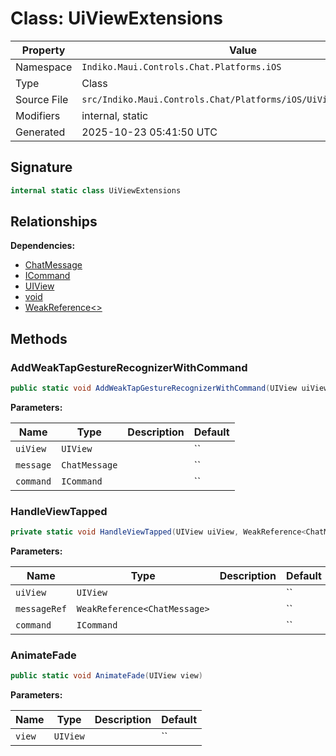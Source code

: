 # Class: UiViewExtensions

| Property | Value |
|----------|-------|
| Namespace | `Indiko.Maui.Controls.Chat.Platforms.iOS` |
| Type | Class |
| Source File | `src/Indiko.Maui.Controls.Chat/Platforms/iOS/UiViewExtensions.cs` |
| Modifiers | internal, static |
| Generated | 2025-10-23 05:41:50 UTC |

## Signature

```csharp
internal static class UiViewExtensions
```

## Relationships

**Dependencies:**
- [ChatMessage](ChatMessage.md)
- [ICommand](ICommand.md)
- [UIView](UIView.md)
- [void](void.md)
- [WeakReference<>](WeakReference__.md)

## Methods

### AddWeakTapGestureRecognizerWithCommand

```csharp
public static void AddWeakTapGestureRecognizerWithCommand(UIView uiView, ChatMessage message, ICommand command)
```

**Parameters:**

| Name | Type | Description | Default |
|------|------|-------------|---------|
| `uiView` | `UIView` |  | `` |
| `message` | `ChatMessage` |  | `` |
| `command` | `ICommand` |  | `` |

### HandleViewTapped

```csharp
private static void HandleViewTapped(UIView uiView, WeakReference<ChatMessage> messageRef, ICommand command)
```

**Parameters:**

| Name | Type | Description | Default |
|------|------|-------------|---------|
| `uiView` | `UIView` |  | `` |
| `messageRef` | `WeakReference<ChatMessage>` |  | `` |
| `command` | `ICommand` |  | `` |

### AnimateFade

```csharp
public static void AnimateFade(UIView view)
```

**Parameters:**

| Name | Type | Description | Default |
|------|------|-------------|---------|
| `view` | `UIView` |  | `` |

